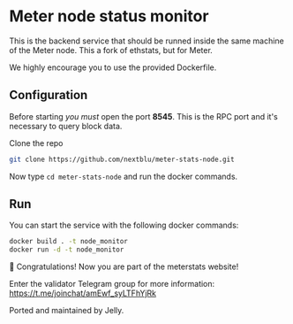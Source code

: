 Meter node status monitor
=================================

This is the backend service that should be runned inside the same machine of the Meter node.
This a fork of ethstats, but for Meter.

We highly encourage you to use the provided Dockerfile.

## Configuration

Before starting *you must* open the port **8545**. This is the RPC port and it's necessary to query block data.

Clone the repo

```bash
git clone https://github.com/nextblu/meter-stats-node.git
```


Now type ```cd meter-stats-node``` and run the docker commands.

## Run

You can start the service with the following docker commands:

```bash
docker build . -t node_monitor
docker run -d -t node_monitor
```

🥳 Congratulations! Now you are part of the meterstats website!


Enter the validator Telegram group for more information: https://t.me/joinchat/amEwf_syLTFhYjRk

Ported and maintained by Jelly.